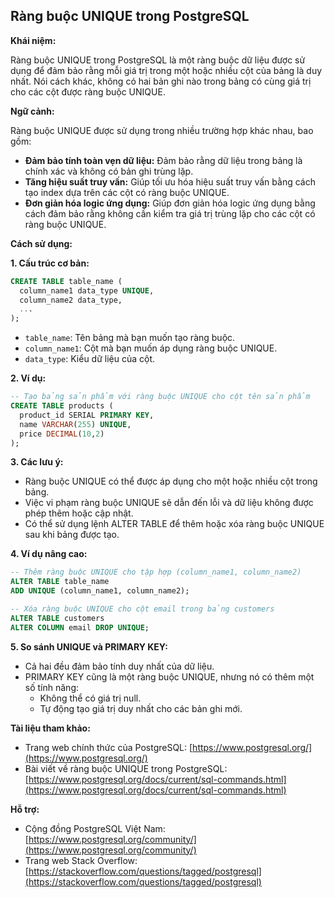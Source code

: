 ## Ràng buộc UNIQUE trong PostgreSQL

**Khái niệm:**

Ràng buộc UNIQUE trong PostgreSQL là một ràng buộc dữ liệu được sử dụng để đảm bảo rằng mỗi giá trị trong một hoặc nhiều cột của bảng là duy nhất. Nói cách khác, không có hai bản ghi nào trong bảng có cùng giá trị cho các cột được ràng buộc UNIQUE.

**Ngữ cảnh:**

Ràng buộc UNIQUE được sử dụng trong nhiều trường hợp khác nhau, bao gồm:

- **Đảm bảo tính toàn vẹn dữ liệu:** Đảm bảo rằng dữ liệu trong bảng là chính xác và không có bản ghi trùng lặp.
- **Tăng hiệu suất truy vấn:** Giúp tối ưu hóa hiệu suất truy vấn bằng cách tạo index dựa trên các cột có ràng buộc UNIQUE.
- **Đơn giản hóa logic ứng dụng:** Giúp đơn giản hóa logic ứng dụng bằng cách đảm bảo rằng không cần kiểm tra giá trị trùng lặp cho các cột có ràng buộc UNIQUE.

**Cách sử dụng:**

**1. Cấu trúc cơ bản:**

```sql
CREATE TABLE table_name (
  column_name1 data_type UNIQUE,
  column_name2 data_type,
  ...
);
```

- `table_name`: Tên bảng mà bạn muốn tạo ràng buộc.
- `column_name1`: Cột mà bạn muốn áp dụng ràng buộc UNIQUE.
- `data_type`: Kiểu dữ liệu của cột.

**2. Ví dụ:**

```sql
-- Tạo bảng sản phẩm với ràng buộc UNIQUE cho cột tên sản phẩm
CREATE TABLE products (
  product_id SERIAL PRIMARY KEY,
  name VARCHAR(255) UNIQUE,
  price DECIMAL(10,2)
);
```

**3. Các lưu ý:**

- Ràng buộc UNIQUE có thể được áp dụng cho một hoặc nhiều cột trong bảng.
- Việc vi phạm ràng buộc UNIQUE sẽ dẫn đến lỗi và dữ liệu không được phép thêm hoặc cập nhật.
- Có thể sử dụng lệnh ALTER TABLE để thêm hoặc xóa ràng buộc UNIQUE sau khi bảng được tạo.

**4. Ví dụ nâng cao:**

```sql
-- Thêm ràng buộc UNIQUE cho tập hợp (column_name1, column_name2)
ALTER TABLE table_name
ADD UNIQUE (column_name1, column_name2);

-- Xóa ràng buộc UNIQUE cho cột email trong bảng customers
ALTER TABLE customers
ALTER COLUMN email DROP UNIQUE;
```

**5. So sánh UNIQUE và PRIMARY KEY:**

- Cả hai đều đảm bảo tính duy nhất của dữ liệu.
- PRIMARY KEY cũng là một ràng buộc UNIQUE, nhưng nó có thêm một số tính năng:
  - Không thể có giá trị null.
  - Tự động tạo giá trị duy nhất cho các bản ghi mới.

**Tài liệu tham khảo:**

- Trang web chính thức của PostgreSQL: [https://www.postgresql.org/](https://www.postgresql.org/)
- Bài viết về ràng buộc UNIQUE trong PostgreSQL: [https://www.postgresql.org/docs/current/sql-commands.html](https://www.postgresql.org/docs/current/sql-commands.html)

**Hỗ trợ:**

- Cộng đồng PostgreSQL Việt Nam: [https://www.postgresql.org/community/](https://www.postgresql.org/community/)
- Trang web Stack Overflow: [https://stackoverflow.com/questions/tagged/postgresql](https://stackoverflow.com/questions/tagged/postgresql)
